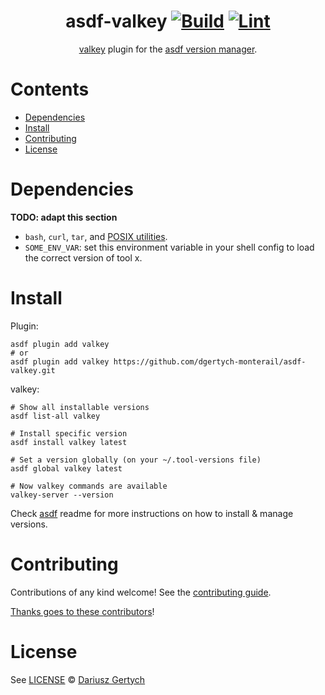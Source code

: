 <div align="center">

# asdf-valkey [![Build](https://github.com/dgertych-monterail/asdf-valkey/actions/workflows/build.yml/badge.svg)](https://github.com/dgertych-monterail/asdf-valkey/actions/workflows/build.yml) [![Lint](https://github.com/dgertych-monterail/asdf-valkey/actions/workflows/lint.yml/badge.svg)](https://github.com/dgertych-monterail/asdf-valkey/actions/workflows/lint.yml)

[valkey](https://github.com/dgertych-monterail/valkey) plugin for the [asdf version manager](https://asdf-vm.com).

</div>

# Contents

- [Dependencies](#dependencies)
- [Install](#install)
- [Contributing](#contributing)
- [License](#license)

# Dependencies

**TODO: adapt this section**

- `bash`, `curl`, `tar`, and [POSIX utilities](https://pubs.opengroup.org/onlinepubs/9699919799/idx/utilities.html).
- `SOME_ENV_VAR`: set this environment variable in your shell config to load the correct version of tool x.

# Install

Plugin:

```shell
asdf plugin add valkey
# or
asdf plugin add valkey https://github.com/dgertych-monterail/asdf-valkey.git
```

valkey:

```shell
# Show all installable versions
asdf list-all valkey

# Install specific version
asdf install valkey latest

# Set a version globally (on your ~/.tool-versions file)
asdf global valkey latest

# Now valkey commands are available
valkey-server --version
```

Check [asdf](https://github.com/asdf-vm/asdf) readme for more instructions on how to
install & manage versions.

# Contributing

Contributions of any kind welcome! See the [contributing guide](contributing.md).

[Thanks goes to these contributors](https://github.com/dgertych-monterail/asdf-valkey/graphs/contributors)!

# License

See [LICENSE](LICENSE) © [Dariusz Gertych](https://github.com/dgertych-monterail/)
